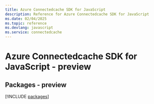 ```yaml
---
title: Azure Connectedcache SDK for JavaScript
description: Reference for Azure Connectedcache SDK for JavaScript
ms.date: 02/04/2025
ms.topic: reference
ms.devlang: javascript
ms.service: connectedcache
---
```

# Azure Connectedcache SDK for JavaScript - preview
## Packages - preview
[!INCLUDE [packages](connectedcache-index.md)]